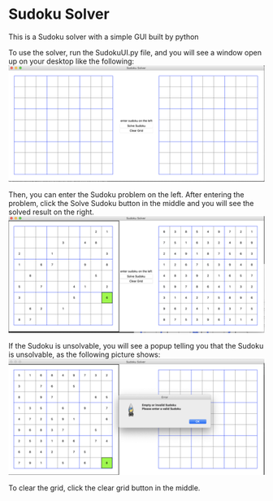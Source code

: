 # Sudoku Solver

This is a Sudoku solver with a simple GUI built by python

To use the solver, run the SudokuUI.py file, and you will see a window open up on your desktop like 
the following:  
![SolverUI](./images/UI.png)

Then, you can enter the Sudoku problem on the left. After entering the problem, click the Solve Sudoku button 
in the middle and you will see the solved result on the right.  
![solve_sudoku](./images/solve_sudoku.png)

If the Sudoku is unsolvable, you will see a popup telling you that the Sudoku is unsolvable, as the following picture shows:  
![unsolvable_sudoku](./images/unsolvable_sudoku.png)

To clear the grid, click the clear grid button in the middle.
